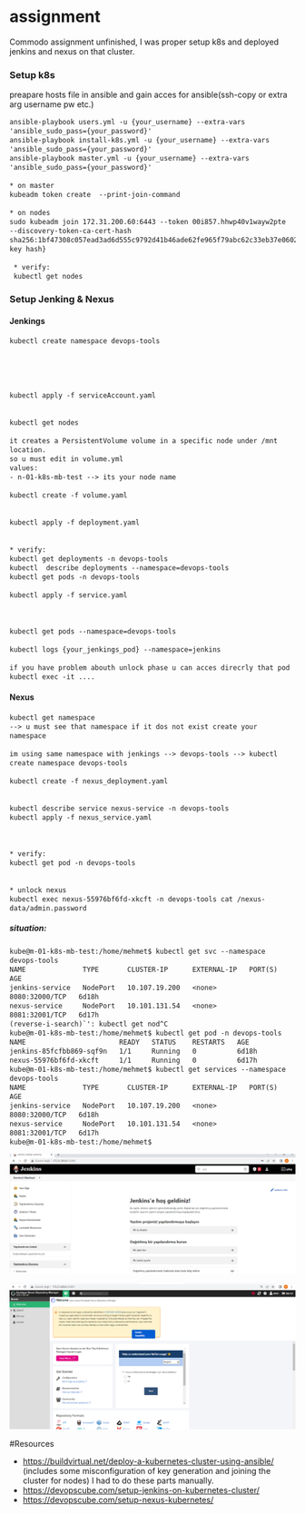 # assignment
Commodo assignment unfinished,
I was proper setup k8s and deployed jenkins and nexus on that cluster.


### Setup k8s 
preapare hosts file in ansible and gain acces for ansible(ssh-copy or extra arg username pw etc.)
```
ansible-playbook users.yml -u {your_username} --extra-vars 'ansible_sudo_pass={your_password}'
ansible-playbook install-k8s.yml -u {your_username} --extra-vars 'ansible_sudo_pass={your_password}'
ansible-playbook master.yml -u {your_username} --extra-vars 'ansible_sudo_pass={your_password}'

* on master   
kubeadm token create  --print-join-command

* on nodes  
sudo kubeadm join 172.31.200.60:6443 --token 00i857.hhwp40v1wayw2pte     --discovery-token-ca-cert-hash sha256:1bf47308c057ead3ad6d555c9792d41b46ade62fe965f79abc62c33eb37e0602{your key hash}

 * verify:
 kubectl get nodes
```
### Setup Jenking & Nexus
#### Jenkings 
```
kubectl create namespace devops-tools





kubectl apply -f serviceAccount.yaml


kubectl get nodes

it creates a PersistentVolume volume in a specific node under /mnt location.
so u must edit in volume.yml
values:
- n-01-k8s-mb-test --> its your node name

kubectl create -f volume.yaml


kubectl apply -f deployment.yaml


* verify:
kubectl get deployments -n devops-tools
kubectl  describe deployments --namespace=devops-tools
kubectl get pods -n devops-tools

kubectl apply -f service.yaml



kubectl get pods --namespace=devops-tools

kubectl logs {your_jenkings_pod} --namespace=jenkins

if you have problem abouth unlock phase u can acces direcrly that pod 
kubectl exec -it ....
```

#### Nexus
```
kubectl get namespace 
--> u must see that namespace if it dos not exist create your namespace 

im using same namespace with jenkings --> devops-tools --> kubectl create namespace devops-tools

kubectl create -f nexus_deployment.yaml


kubectl describe service nexus-service -n devops-tools
kubectl apply -f nexus_service.yaml



* verify:  
kubectl get pod -n devops-tools


* unlock nexus  
kubectl exec nexus-55976bf6fd-xkcft -n devops-tools cat /nexus-data/admin.password
```
##### situation:

```
kube@m-01-k8s-mb-test:/home/mehmet$ kubectl get svc --namespace devops-tools
NAME              TYPE       CLUSTER-IP      EXTERNAL-IP   PORT(S)          AGE
jenkins-service   NodePort   10.107.19.200   <none>        8080:32000/TCP   6d18h
nexus-service     NodePort   10.101.131.54   <none>        8081:32001/TCP   6d17h
(reverse-i-search)`': kubectl get nod^C
kube@m-01-k8s-mb-test:/home/mehmet$ kubectl get pod -n devops-tools
NAME                       READY   STATUS    RESTARTS   AGE
jenkins-85fcfbb869-sqf9n   1/1     Running   0          6d18h
nexus-55976bf6fd-xkcft     1/1     Running   0          6d17h
kube@m-01-k8s-mb-test:/home/mehmet$ kubectl get services --namespace devops-tools
NAME              TYPE       CLUSTER-IP      EXTERNAL-IP   PORT(S)          AGE
jenkins-service   NodePort   10.107.19.200   <none>        8080:32000/TCP   6d18h
nexus-service     NodePort   10.101.131.54   <none>        8081:32001/TCP   6d17h
kube@m-01-k8s-mb-test:/home/mehmet$
```
![Alt text](/jenkings_dashboard.PNG?raw=true "Jenkings  Dashboard")


![Alt text](/Nexus_dashboard.PNG?raw=true "Nexus  Dashboard")

#Resources  
* https://buildvirtual.net/deploy-a-kubernetes-cluster-using-ansible/  (includes some misconfiguration of key generation and joining the cluster for nodes) I had to do these parts manually.   
* https://devopscube.com/setup-jenkins-on-kubernetes-cluster/   
* https://devopscube.com/setup-nexus-kubernetes/  






